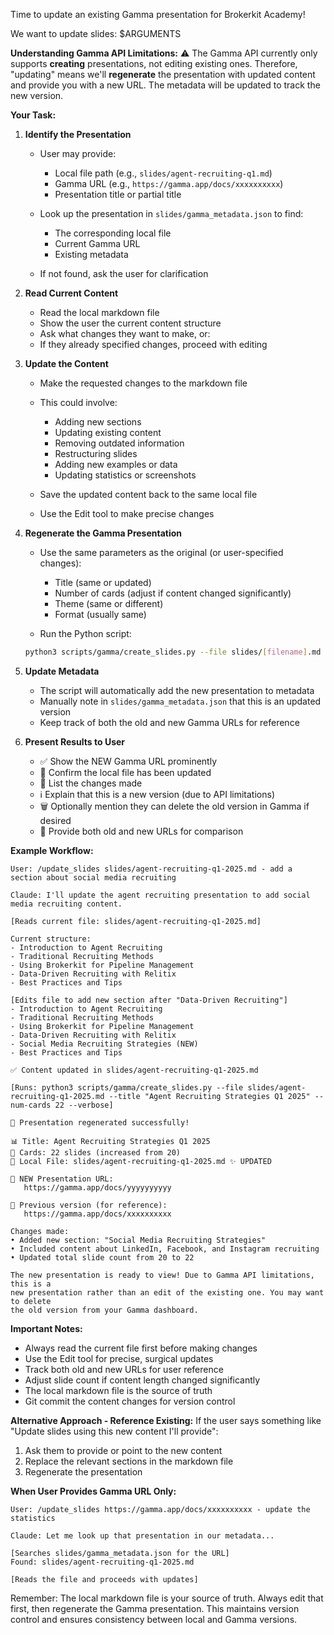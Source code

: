 Time to update an existing Gamma presentation for Brokerkit Academy!

We want to update slides:
$ARGUMENTS

**Understanding Gamma API Limitations:**
⚠️ The Gamma API currently only supports **creating** presentations, not editing existing ones.
Therefore, "updating" means we'll **regenerate** the presentation with updated content and
provide you with a new URL. The metadata will be updated to track the new version.

**Your Task:**

1. **Identify the Presentation**
   - User may provide:
     - Local file path (e.g., `slides/agent-recruiting-q1.md`)
     - Gamma URL (e.g., `https://gamma.app/docs/xxxxxxxxxx`)
     - Presentation title or partial title

   - Look up the presentation in `slides/gamma_metadata.json` to find:
     - The corresponding local file
     - Current Gamma URL
     - Existing metadata

   - If not found, ask the user for clarification

2. **Read Current Content**
   - Read the local markdown file
   - Show the user the current content structure
   - Ask what changes they want to make, or:
   - If they already specified changes, proceed with editing

3. **Update the Content**
   - Make the requested changes to the markdown file
   - This could involve:
     - Adding new sections
     - Updating existing content
     - Removing outdated information
     - Restructuring slides
     - Adding new examples or data
     - Updating statistics or screenshots

   - Save the updated content back to the same local file
   - Use the Edit tool to make precise changes

4. **Regenerate the Gamma Presentation**
   - Use the same parameters as the original (or user-specified changes):
     - Title (same or updated)
     - Number of cards (adjust if content changed significantly)
     - Theme (same or different)
     - Format (usually same)

   - Run the Python script:
   ```bash
   python3 scripts/gamma/create_slides.py --file slides/[filename].md --title "[Title]" --num-cards [number] --verbose
   ```

5. **Update Metadata**
   - The script will automatically add the new presentation to metadata
   - Manually note in `slides/gamma_metadata.json` that this is an updated version
   - Keep track of both the old and new Gamma URLs for reference

6. **Present Results to User**
   - ✅ Show the NEW Gamma URL prominently
   - 📄 Confirm the local file has been updated
   - 📝 List the changes made
   - ℹ️ Explain that this is a new version (due to API limitations)
   - 🗑️ Optionally mention they can delete the old version in Gamma if desired
   - 🔗 Provide both old and new URLs for comparison

**Example Workflow:**

```
User: /update_slides slides/agent-recruiting-q1-2025.md - add a section about social media recruiting

Claude: I'll update the agent recruiting presentation to add social media recruiting content.

[Reads current file: slides/agent-recruiting-q1-2025.md]

Current structure:
- Introduction to Agent Recruiting
- Traditional Recruiting Methods
- Using Brokerkit for Pipeline Management
- Data-Driven Recruiting with Relitix
- Best Practices and Tips

[Edits file to add new section after "Data-Driven Recruiting"]
- Introduction to Agent Recruiting
- Traditional Recruiting Methods
- Using Brokerkit for Pipeline Management
- Data-Driven Recruiting with Relitix
- Social Media Recruiting Strategies (NEW)
- Best Practices and Tips

✅ Content updated in slides/agent-recruiting-q1-2025.md

[Runs: python3 scripts/gamma/create_slides.py --file slides/agent-recruiting-q1-2025.md --title "Agent Recruiting Strategies Q1 2025" --num-cards 22 --verbose]

🎉 Presentation regenerated successfully!

📊 Title: Agent Recruiting Strategies Q1 2025
🎴 Cards: 22 slides (increased from 20)
📄 Local File: slides/agent-recruiting-q1-2025.md ✨ UPDATED

🔗 NEW Presentation URL:
   https://gamma.app/docs/yyyyyyyyyy

📜 Previous version (for reference):
   https://gamma.app/docs/xxxxxxxxxx

Changes made:
• Added new section: "Social Media Recruiting Strategies"
• Included content about LinkedIn, Facebook, and Instagram recruiting
• Updated total slide count from 20 to 22

The new presentation is ready to view! Due to Gamma API limitations, this is a
new presentation rather than an edit of the existing one. You may want to delete
the old version from your Gamma dashboard.
```

**Important Notes:**
- Always read the current file first before making changes
- Use the Edit tool for precise, surgical updates
- Track both old and new URLs for user reference
- Adjust slide count if content length changed significantly
- The local markdown file is the source of truth
- Git commit the content changes for version control

**Alternative Approach - Reference Existing:**
If the user says something like "Update slides using this new content I'll provide":
1. Ask them to provide or point to the new content
2. Replace the relevant sections in the markdown file
3. Regenerate the presentation

**When User Provides Gamma URL Only:**
```
User: /update_slides https://gamma.app/docs/xxxxxxxxxx - update the statistics

Claude: Let me look up that presentation in our metadata...

[Searches slides/gamma_metadata.json for the URL]
Found: slides/agent-recruiting-q1-2025.md

[Reads the file and proceeds with updates]
```

Remember: The local markdown file is your source of truth. Always edit that first,
then regenerate the Gamma presentation. This maintains version control and ensures
consistency between local and Gamma versions.
